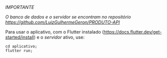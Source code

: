 *IMPORTANTE*

*O banco de dados e o servidor se encontram no repositório https://github.com/LuizGulhermeGeron/PRODUTO-API*

Para usar o aplicativo, com o Flutter instalado (https://docs.flutter.dev/get-started/install) e o *servidor* ativo, use:
```
cd aplicativo;
flutter run;
```
